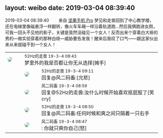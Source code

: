 layout: weibo
date: 2019-03-04 08:39:40
---
<meta name="referrer" content="no-referrer" />

2019-03-04 08:39:40  &nbsp;&nbsp;&nbsp;&nbsp;&nbsp;&nbsp; 来自 <a href="http://app.weibo.com/t/feed/Z4AgP" rel="nofollow">坚果手机 Pro</a>
梦见和走兽回到了中心教学楼，还在电梯里像磁悬浮一样翻转，像火车车厢一样沿着轨道跑…然后我俩跑进女厕，可我一回头不见他的影子，关键是竟然没碰见一个女人！反而出来个穿着白大褂的男的—做实验穿着的那种白褂—威胁要告发我！醒来后我叹了口气——跟这家伙出来从来就碰不到一个女人！ ​​​

<table style="width: 100%;">
  <tr>
    <td style="width: 40px;"><img style="border-radius:50%" src="https://tva4.sinaimg.cn/crop.0.0.180.180.50/8beaf773jw1e8qgp5bmzyj2050050aa8.jpg?KID=imgbed,tva&Expires=1624464791&ssig=m7HFnUG6O%2F"></td>
    <td colspan="2"><small>52Hz的走兽 19-3-4 08:43</small><br/>梦里外的我是否都让你无从选择[摊手]</td>
  </tr>
  <tr>
    <td/>
    <td style="width: 40px;"><img style="border-radius:50%" src="https://tva4.sinaimg.cn/crop.0.0.180.180.50/8beaf773jw1e8qgp5bmzyj2050050aa8.jpg?KID=imgbed,tva&Expires=1624464791&ssig=m7HFnUG6O%2F"></td>
    <td><small>52Hz的走兽 19-3-4 09:11</small><br/>回复@风二码畜:[允悲]</td>
  </tr>
  <tr>
    <td/>
    <td style="width: 40px;"><img style="border-radius:50%" src="https://tva3.sinaimg.cn/crop.0.0.639.639.50/6d2a6003jw8f3idy69w2gj20hs0hrt9g.jpg?KID=imgbed,tva&Expires=1624464791&ssig=bDggJdbuXH"></td>
    <td><small>风二码畜 19-3-4 08:59</small><br/>回复@52Hz的走兽:汝什么时候开始喜欢抠屁股了[笑cry]</td>
  </tr>
  <tr>
    <td/>
    <td style="width: 40px;"><img style="border-radius:50%" src="https://tva4.sinaimg.cn/crop.0.0.180.180.50/8beaf773jw1e8qgp5bmzyj2050050aa8.jpg?KID=imgbed,tva&Expires=1624464791&ssig=m7HFnUG6O%2F"></td>
    <td><small>52Hz的走兽 19-3-4 08:50</small><br/>回复@风二码畜:任何时候和爽之间只隔着一只右手</td>
  </tr>
  <tr>
    <td/>
    <td style="width: 40px;"><img style="border-radius:50%" src="https://tva3.sinaimg.cn/crop.0.0.639.639.50/6d2a6003jw8f3idy69w2gj20hs0hrt9g.jpg?KID=imgbed,tva&Expires=1624464791&ssig=bDggJdbuXH"></td>
    <td><small>风二码畜 19-3-4 08:47</small><br/>: 你就只爽你自己[怒]</td>
  </tr>
</table>
